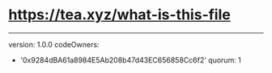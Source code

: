 # https://tea.xyz/what-is-this-file
---
version: 1.0.0
codeOwners:
  - '0x9284dBA61a8984E5Ab208b47d43EC656858Cc6f2'
quorum: 1
